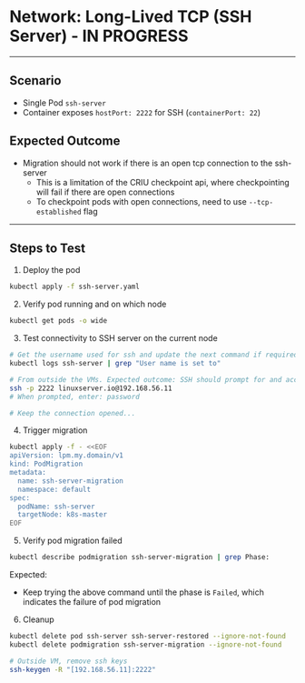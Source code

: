 # Network: Long-Lived TCP (SSH Server) - IN PROGRESS

---

## Scenario
- Single Pod `ssh-server`
- Container exposes `hostPort: 2222` for SSH (`containerPort: 22`)

## Expected Outcome
- Migration should not work if there is an open tcp connection to the ssh-server
    - This is a limitation of the CRIU checkpoint api, where checkpointing will fail if there are open connections
    - To checkpoint pods with open connections, need to use `--tcp-established` flag 

---

## Steps to Test

1. Deploy the pod
```bash
kubectl apply -f ssh-server.yaml
```

2. Verify pod running and on which node
```bash
kubectl get pods -o wide
```

3. Test connectivity to SSH server on the current node
```bash
# Get the username used for ssh and update the next command if required
kubectl logs ssh-server | grep "User name is set to"

# From outside the VMs. Expected outcome: SSH should prompt for and accept the password
ssh -p 2222 linuxserver.io@192.168.56.11
# When prompted, enter: password

# Keep the connection opened...
```

4. Trigger migration
```bash
kubectl apply -f - <<EOF
apiVersion: lpm.my.domain/v1
kind: PodMigration
metadata:
  name: ssh-server-migration
  namespace: default
spec:
  podName: ssh-server
  targetNode: k8s-master
EOF
```

5. Verify pod migration failed
```bash
kubectl describe podmigration ssh-server-migration | grep Phase:
```
Expected:
- Keep trying the above command until the phase is `Failed`, which indicates the failure of pod migration

6. Cleanup
```bash
kubectl delete pod ssh-server ssh-server-restored --ignore-not-found
kubectl delete podmigration ssh-server-migration --ignore-not-found

# Outside VM, remove ssh keys
ssh-keygen -R "[192.168.56.11]:2222" 
```
